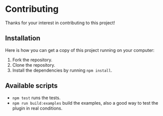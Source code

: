 # Contributing

Thanks for your interest in contributing to this project!

## Installation

Here is how you can get a copy of this project running on your computer:

1. Fork the repository.
2. Clone the repository.
3. Install the dependencies by running `npm install`.

## Available scripts

- `npm test` runs the tests.
- `npm run build:examples` build the examples, also a good way to test the plugin in real conditions.
